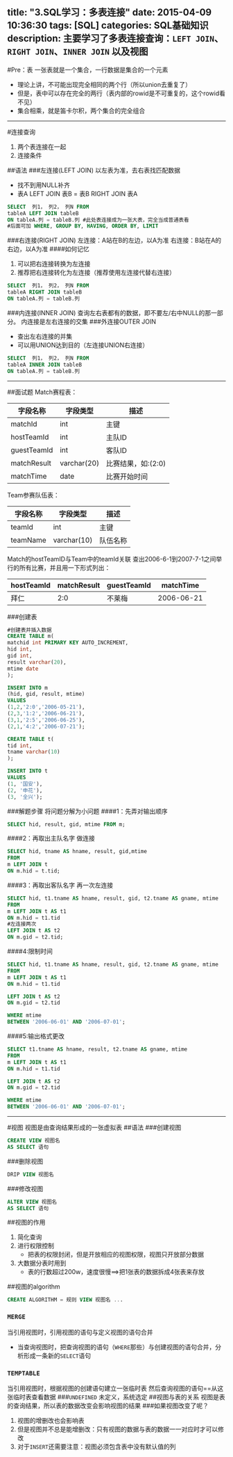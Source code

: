 title: "3.SQL学习：多表连接"
date: 2015-04-09 10:36:30
tags: [SQL]
categories: SQL基础知识
description: 主要学习了多表连接查询：`LEFT JOIN`、`RIGHT JOIN`、`INNER JOIN` 以及视图
---
#Pre：表
一张表就是一个集合，一行数据是集合的一个元素

* 理论上讲，不可能出现完全相同的两个行（所以union去重复了）
* 但是，表中可以存在完全的两行（表内部的rowid是不可重复的，这个rowid看不见）
* 集合相乘，就是笛卡尔积，两个集合的完全组合

* * *

#连接查询
1. 两个表连接在一起
2. 连接条件

##语法
###左连接(LEFT JOIN)
以左表为准，去右表找匹配数据
- 找不到用NULL补齐
- 表A LEFT JOIN 表B = 表B RIGHT JOIN 表A

```sql
SELECT  列1， 列2， 列N FROM
tableA LEFT JOIN tableB
ON tableA.列 = tableB.列 #此处表连接成为一张大表，完全当成普通表看
#后面可加 WHERE, GROUP BY, HAVING, ORDER BY, LIMIT
```
###右连接(RIGHT JOIN)
左连接：A站在B的左边，以A为准
右连接：B站在A的右边，以A为准
####如何记忆
1. 可以把右连接转换为左连接
2. 推荐把右连接转化为左连接（推荐使用左连接代替右连接）

```sql
SELECT  列1， 列2， 列N FROM
tableA RIGHT JOIN tableB
ON tableA.列 = tableB.列 
```
###内连接(INNER JOIN)
查询左右表都有的数据，即不要左/右中NULL的那一部分。
内连接是左右连接的交集
###外连接OUTER JOIN
- 查出左右连接的并集
- 可以用UNION达到目的（左连接UNION右连接）

```sql
SELECT  列1， 列2， 列N FROM
tableA INNER JOIN tableB
ON tableA.列 = tableB.列
```

- - -

##面试题
Match赛程表：

| 字段名称 | 字段类型 |描述|
|--------|--------|--|
|    matchId    |  int      |主键|
|hostTeamId|int|主队ID|
|guestTeamId|int|客队ID|
|matchResult|varchar(20)|比赛结果，如:(2:0)|
|matchTime|date|比赛开始时间|

Team参赛队伍表：

| 字段名称 |	字段类型	|	描述	|
|--------|--------|--|
|teamId|int|主键|
|teamName|varchar(10)|队伍名称|

Match的hostTeamID与Team中的teamId关联
查出2006-6-1到2007-7-1之间举行的所有比赛，并且用一下形式列出：

|hostTeamId |matchResult|	guestTeamId|matchTime|
|---|---|---|---|
|拜仁 |2:0|		不莱梅|		2006-06-21|

###创建表
```sql
#创建表并插入数据
CREATE TABLE m(
matchid int PRIMARY KEY AUTO_INCREMENT,
hid int,
gid int,
result varchar(20),
mtime date
);

INSERT INTO m
(hid, gid, result, mtime)
VALUES
(1,2,'2:0','2006-05-21'),
(2,3,'1:2','2006-06-21'),
(3,1,'2:5','2006-06-25'),
(2,1,'4:2','2006-07-21');

CREATE TABLE t(
tid int,
tname varchar(10)
);

INSERT INTO t
VALUES
(1, '国安'),
(2, '申花'),
(3, '全兴');
```
###解题步骤
将问题分解为小问题
####1：先弄对输出顺序
```sql
SELECT hid, result, gid, mtime FROM m;
```
####2：再取出主队名字
做连接
```sql
SELECT hid, tname AS hname, result, gid,mtime 
FROM
m LEFT JOIN t
ON m.hid = t.tid;
```
####3：再取出客队名字
再一次左连接
```sql
SELECT hid, t1.tname AS hname, result, gid, t2.tname AS gname, mtime 
FROM
m LEFT JOIN t AS t1
ON m.hid = t1.tid
#左连接两次
LEFT JOIN t AS t2
ON m.gid = t2.tid;
```
####4:限制时间
```sql
SELECT hid, t1.tname AS hname, result, gid, t2.tname AS gname, mtime 
FROM
m LEFT JOIN t AS t1
ON m.hid = t1.tid

LEFT JOIN t AS t2
ON m.gid = t2.tid

WHERE mtime 
BETWEEN '2006-06-01' AND '2006-07-01';
```
####5:输出格式更改
```sql
SELECT t1.tname AS hname, result, t2.tname AS gname, mtime 
FROM
m LEFT JOIN t AS t1
ON m.hid = t1.tid

LEFT JOIN t AS t2
ON m.gid = t2.tid

WHERE mtime 
BETWEEN '2006-06-01' AND '2006-07-01';
```
***
#视图
视图是由查询结果形成的一张虚拟表
##语法
###创建视图
```sql
CREATE VIEW 视图名
AS SELECT 语句
```
###删除视图
```sql
DRIP VIEW 视图名
```
###修改视图
```sql
ALTER VIEW 视图名 
AS SELECT 语句
```
##视图的作用
1. 简化查询
2. 进行权限控制
	- 把表的权限封闭，但是开放相应的视图权限，视图只开放部分数据
3. 大数据分表时用到
	- 表的行数超过200w，速度很慢==>把1张表的数据拆成4张表来存放

##视图的algorithm
```sql
CREATE ALGORITHM = 规则 VIEW 视图名 ...
```
### `MERGE`
当引用视图时，引用视图的语句与定义视图的语句合并
- 当查询视图时，把查询视图的语句（`WHERE`那些）与创建视图的语句合并，分析形成一条新的`SELECT`语句

### `TEMPTABLE`
当引用视图时，根据视图的创建语句建立一张临时表
然后查询视图的语句==从这张临时表查看数据
###`UNDEFINED`
未定义，系统选定
##视图与表的关系
视图是表的查询结果，所以表的数据改变会影响视图的结果
###如果视图改变了呢？
1. 视图的增删改也会影响表
2. 但是视图并不总是能增删改：只有视图的数据与表的数据一一对应时才可以修改
3. 对于`INSERT`还需要注意：视图必须包含表中没有默认值的列
